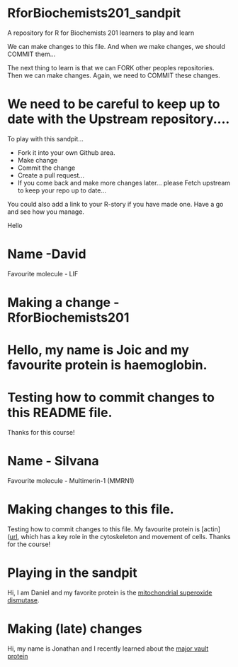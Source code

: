# RforBiochemists201_sandpit
A repository for R for Biochemists 201 learners to play and learn

We can make changes to this file. 
And when we make changes, we should COMMIT them...

The next thing to learn is that we can FORK other peoples repositories. 
Then we can make changes. 
Again, we need to COMMIT these changes. 

# We need to be careful to keep up to date with the Upstream repository.... 


To play with this sandpit...
- Fork it into your own Github area. 
- Make change
- Commit the change
- Create a pull request...
- If you come back and make more changes later... please Fetch upstream to keep your repo up to date...

You could also add a link to your R-story if you have made one. 
Have a go and see how you manage. 


Hello

# Name -David

Favourite molecule - LIF

# Making a change - RforBiochemists201
Hello, my name is Joic and my favourite protein is haemoglobin. 
=======
# Testing how to commit changes to this README file. 

Thanks for this course!

# Name - Silvana

Favourite molecule - Multimerin-1 (MMRN1)

# Making changes to this file. 
Testing how to commit changes to this file. My favourite protein is [actin]([url](https://www.uniprot.org/uniprotkb/P60709/entry), which has a key role in the cytoskeleton and movement of cells. 
Thanks for the course! 

# Playing in the sandpit
Hi, I am Daniel and my favorite protein is the [mitochondrial superoxide dismutase](https://www.uniprot.org/uniprotkb/P04179/entry).

# Making (late) changes
Hi, my name is Jonathan and I recently learned about the [major vault protein](https://www.uniprot.org/uniprotkb/Q14764/entry#function)
